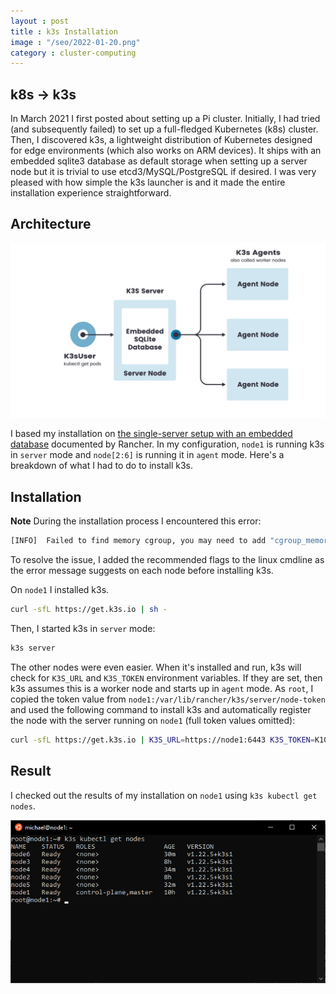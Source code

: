```yaml
---
layout : post
title : k3s Installation
image : "/seo/2022-01-20.png"
category : cluster-computing
---
```


## k8s -> k3s

In March 2021 I first posted about setting up a Pi cluster. Initially, I had tried (and subsequently failed) to set up a full-fledged Kubernetes (k8s) cluster. Then, I discovered k3s, a lightweight distribution of Kubernetes designed for edge environments (which also works on ARM devices). It ships with an embedded sqlite3 database as default storage when setting up a server node but it is trivial to use etcd3/MySQL/PostgreSQL if desired. I was very pleased with how simple the k3s launcher is and it made the entire installation experience straightforward.

## Architecture

![k3s architecture](/img/2022-01-20-k3s-architecture.png)

I based my installation on [the single-server setup with an embedded database](https://rancher.com/docs/k3s/latest/en/architecture/) documented by Rancher. In my configuration, `node1` is running k3s in `server` mode and `node[2:6]` is running it in `agent` mode. Here's a breakdown of what I had to do to install k3s.

## Installation

__Note__ During the installation process I encountered this error:

```bash
[INFO]  Failed to find memory cgroup, you may need to add "cgroup_memory=1 cgroup_enable=memory" to your linux cmdline (/boot/cmdline.txt on a Raspberry Pi)
```

To resolve the issue, I added the recommended flags to the linux cmdline as the error message suggests on each node before installing k3s.

On `node1` I installed k3s.

```bash
curl -sfL https://get.k3s.io | sh -
```

Then, I started k3s in `server` mode:

```bash
k3s server
```

The other nodes were even easier. When it's installed and run, k3s will check for `K3S_URL` and `K3S_TOKEN` environment variables. If they are set, then k3s assumes this is a worker node and starts up in `agent` mode. As `root`, I copied the token value from `node1:/var/lib/rancher/k3s/server/node-token` and used the following command to install k3s and automatically register the node with the server running on `node1` (full token values omitted):

```bash
curl -sfL https://get.k3s.io | K3S_URL=https://node1:6443 K3S_TOKEN=K109...f2bb::server:bc1...2e9 sh -
```

## Result

I checked out the results of my installation on `node1` using `k3s kubectl get nodes`.

![k3s server and nodes listed using `kubectl get nodes` command](/img/2022-01-20-k3s-get-nodes.png)
